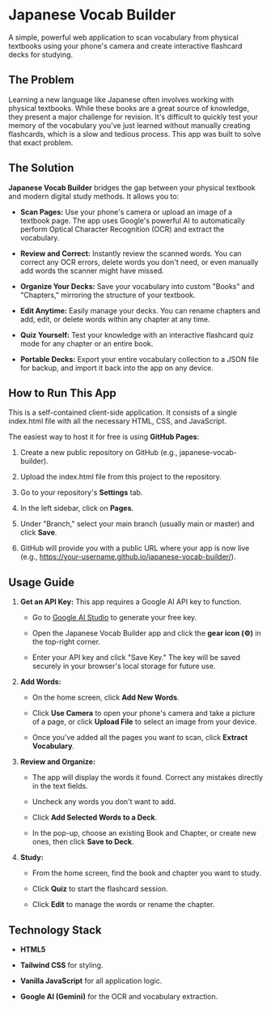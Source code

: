 Japanese Vocab Builder
======================

A simple, powerful web application to scan vocabulary from physical textbooks using your phone's camera and create interactive flashcard decks for studying.

The Problem
-----------

Learning a new language like Japanese often involves working with physical textbooks. While these books are a great source of knowledge, they present a major challenge for revision. It's difficult to quickly test your memory of the vocabulary you've just learned without manually creating flashcards, which is a slow and tedious process. This app was built to solve that exact problem.

The Solution
------------

**Japanese Vocab Builder** bridges the gap between your physical textbook and modern digital study methods. It allows you to:

*   **Scan Pages:** Use your phone's camera or upload an image of a textbook page. The app uses Google's powerful AI to automatically perform Optical Character Recognition (OCR) and extract the vocabulary.
    
*   **Review and Correct:** Instantly review the scanned words. You can correct any OCR errors, delete words you don't need, or even manually add words the scanner might have missed.
    
*   **Organize Your Decks:** Save your vocabulary into custom "Books" and "Chapters," mirroring the structure of your textbook.
    
*   **Edit Anytime:** Easily manage your decks. You can rename chapters and add, edit, or delete words within any chapter at any time.
    
*   **Quiz Yourself:** Test your knowledge with an interactive flashcard quiz mode for any chapter or an entire book.
    
*   **Portable Decks:** Export your entire vocabulary collection to a JSON file for backup, and import it back into the app on any device.
    

How to Run This App
-------------------

This is a self-contained client-side application. It consists of a single index.html file with all the necessary HTML, CSS, and JavaScript.

The easiest way to host it for free is using **GitHub Pages**:

1.  Create a new public repository on GitHub (e.g., japanese-vocab-builder).
    
2.  Upload the index.html file from this project to the repository.
    
3.  Go to your repository's **Settings** tab.
    
4.  In the left sidebar, click on **Pages**.
    
5.  Under "Branch," select your main branch (usually main or master) and click **Save**.
    
6.  GitHub will provide you with a public URL where your app is now live (e.g., https://your-username.github.io/japanese-vocab-builder/).
    

Usage Guide
-----------

1.  **Get an API Key:** This app requires a Google AI API key to function.
    
    *   Go to [Google AI Studio](https://aistudio.google.com/app/apikey) to generate your free key.
        
    *   Open the Japanese Vocab Builder app and click the **gear icon (⚙️)** in the top-right corner.
        
    *   Enter your API key and click "Save Key." The key will be saved securely in your browser's local storage for future use.
        
2.  **Add Words:**
    
    *   On the home screen, click **Add New Words**.
        
    *   Click **Use Camera** to open your phone's camera and take a picture of a page, or click **Upload File** to select an image from your device.
        
    *   Once you've added all the pages you want to scan, click **Extract Vocabulary**.
        
3.  **Review and Organize:**
    
    *   The app will display the words it found. Correct any mistakes directly in the text fields.
        
    *   Uncheck any words you don't want to add.
        
    *   Click **Add Selected Words to a Deck**.
        
    *   In the pop-up, choose an existing Book and Chapter, or create new ones, then click **Save to Deck**.
        
4.  **Study:**
    
    *   From the home screen, find the book and chapter you want to study.
        
    *   Click **Quiz** to start the flashcard session.
        
    *   Click **Edit** to manage the words or rename the chapter.
        

Technology Stack
----------------

*   **HTML5**
    
*   **Tailwind CSS** for styling.
    
*   **Vanilla JavaScript** for all application logic.
    
*   **Google AI (Gemini)** for the OCR and vocabulary extraction.
